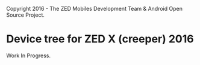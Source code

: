 Copyright 2016 - The ZED Mobiles Development Team & Android Open Source Project.

Device tree for ZED X (creeper) 2016
====================================

Work In Progress.
